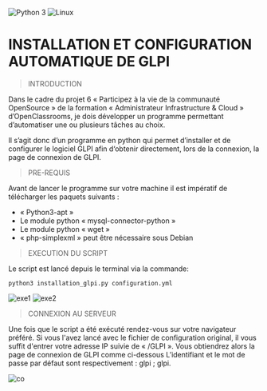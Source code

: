 
![Python 3](https://img.shields.io/badge/python-3.6%2B-green)
![Linux](https://img.shields.io/badge/Compatible-Linux-white)

# INSTALLATION ET CONFIGURATION AUTOMATIQUE DE GLPI


> INTRODUCTION 

Dans le cadre du projet 6 « Participez à la vie de la communauté OpenSource » de la formation « Administrateur Infrastructure & Cloud » d’OpenClassrooms, je dois développer un programme permettant d’automatiser une ou plusieurs tâches au choix. 

Il s’agit donc d’un programme en python qui permet d’installer et de configurer le logiciel GLPI afin d‘obtenir directement, lors de la connexion, la page de connexion de GLPI.



> PRE-REQUIS 

Avant de lancer le programme sur votre machine il est impératif de télécharger les paquets suivants :
* « Python3-apt »
* Le module python « mysql-connector-python »
* Le module python « wget »
*    « php-simplexml » peut être nécessaire sous Debian


> EXECUTION DU SCRIPT

Le script est lancé depuis le terminal via la commande:

`python3 installation_glpi.py configuration.yml`


![exe1](https://zupimages.net/up/21/35/zh7x.png)
![exe2](https://zupimages.net/up/21/35/8mxy.png)





> CONNEXION AU SERVEUR

Une fois que le script a été exécuté rendez-vous sur votre navigateur préféré. Si vous l'avez lancé avec le fichier de configuration original, il vous suffit d'entrer votre adresse IP suivie de « /GLPI ». Vous obtiendrez alors la page de connexion de GLPI comme ci-dessous
L’identifiant et le mot de passe par défaut sont respectivement : glpi ; glpi.

![co]( https://zupimages.net/up/21/35/s3i1.png) 


